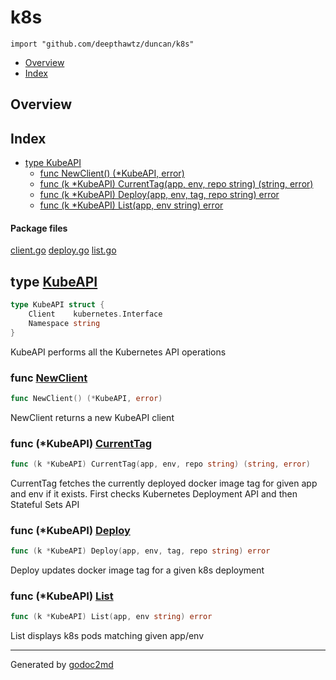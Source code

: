 

# k8s
`import "github.com/deepthawtz/duncan/k8s"`

* [Overview](#pkg-overview)
* [Index](#pkg-index)

## <a name="pkg-overview">Overview</a>



## <a name="pkg-index">Index</a>
* [type KubeAPI](#KubeAPI)
  * [func NewClient() (*KubeAPI, error)](#NewClient)
  * [func (k *KubeAPI) CurrentTag(app, env, repo string) (string, error)](#KubeAPI.CurrentTag)
  * [func (k *KubeAPI) Deploy(app, env, tag, repo string) error](#KubeAPI.Deploy)
  * [func (k *KubeAPI) List(app, env string) error](#KubeAPI.List)


#### <a name="pkg-files">Package files</a>
[client.go](/src/github.com/deepthawtz/duncan/k8s/client.go) [deploy.go](/src/github.com/deepthawtz/duncan/k8s/deploy.go) [list.go](/src/github.com/deepthawtz/duncan/k8s/list.go) 






## <a name="KubeAPI">type</a> [KubeAPI](/src/target/client.go?s=181:254#L13)
``` go
type KubeAPI struct {
    Client    kubernetes.Interface
    Namespace string
}

```
KubeAPI performs all the Kubernetes API operations







### <a name="NewClient">func</a> [NewClient](/src/target/client.go?s=298:332#L19)
``` go
func NewClient() (*KubeAPI, error)
```
NewClient returns a new KubeAPI client





### <a name="KubeAPI.CurrentTag">func</a> (\*KubeAPI) [CurrentTag](/src/target/deploy.go?s=350:417#L16)
``` go
func (k *KubeAPI) CurrentTag(app, env, repo string) (string, error)
```
CurrentTag fetches the currently deployed docker image tag for
given app and env if it exists. First checks Kubernetes Deployment API
and then Stateful Sets API




### <a name="KubeAPI.Deploy">func</a> (\*KubeAPI) [Deploy](/src/target/deploy.go?s=1131:1189#L45)
``` go
func (k *KubeAPI) Deploy(app, env, tag, repo string) error
```
Deploy updates docker image tag for a given k8s deployment




### <a name="KubeAPI.List">func</a> (\*KubeAPI) [List](/src/target/list.go?s=561:606#L26)
``` go
func (k *KubeAPI) List(app, env string) error
```
List displays k8s pods matching given app/env








- - -
Generated by [godoc2md](http://godoc.org/github.com/davecheney/godoc2md)
